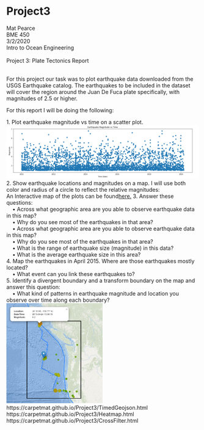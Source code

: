 # Project3
Mat Pearce<br>
BME 450<br>
3/2/2020<br>
Intro to Ocean Engineering<br>
<br>
Project 3: Plate Tectonics Report<br>
<br>
<p>
For this project our task was to plot earthquake data downloaded from the USGS Earthquake catalog. The earthquakes to be included in the dataset will cover the region around the Juan De Fuca plate specifically, with magnitudes of 2.5 or higher.
</p>
<p>
For this report I will be doing the following:
</p>
1. Plot earthquake magnitude vs time on a scatter plot.<br>
<img alt="MagVsTime?" src=Images/magvsdate.PNG>
2. Show earthquake locations and magnitudes on a map. I will use both color and radius of a circle to reflect the relative magnitudes:<br>
An Interactive map of the plots can be found<a href="https://carpetmat.github.io/Project3/TimedGeojson.html" target="_blank">here.</a> 
3. Answer these questions:<br>
&nbsp;&nbsp;&nbsp;&nbsp;• Across what geographic area are you able to observe earthquake data in this map?<br>
&nbsp;&nbsp;&nbsp;&nbsp;• Why do you see most of the earthquakes in that area?<br>
&nbsp;&nbsp;&nbsp;&nbsp;• Across what geographic area are you able to observe earthquake data in this map?<br>
&nbsp;&nbsp;&nbsp;&nbsp;• Why do you see most of the earthquakes in that area?<br>
&nbsp;&nbsp;&nbsp;&nbsp;• What is the range of earthquake size (magnitude) in this data?<br>
&nbsp;&nbsp;&nbsp;&nbsp;• What is the average earthquake size in this area?<br>
4. Map the earthquakes in April 2015. Where are those earthquakes mostly located?<br>
&nbsp;&nbsp;&nbsp;&nbsp;• What event can you link these earthquakes to?<br>
5. Identify a divergent boundary and a transform boundary on the map and answer this question:<br>
&nbsp;&nbsp;&nbsp;&nbsp;• What kind of patterns in earthquake magnitude and location you observe over time along each boundary?<br>


<img width="50%" height="50%" alt="Did it work?" src=Images/2015_04.PNG>
https://carpetmat.github.io/Project3/TimedGeojson.html<br>
https://carpetmat.github.io/Project3/Heatmap.html<br>
https://carpetmat.github.io/Project3/CrossFilter.html<br>
